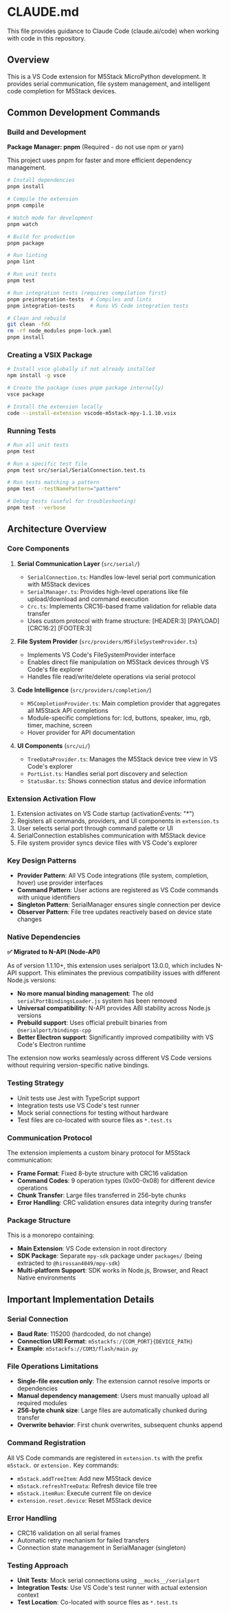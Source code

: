 # CLAUDE.md

This file provides guidance to Claude Code (claude.ai/code) when working with code in this repository.

## Overview

This is a VS Code extension for M5Stack MicroPython development. It provides serial communication, file system management, and intelligent code completion for M5Stack devices.

## Common Development Commands

### Build and Development

**Package Manager: pnpm** (Required - do not use npm or yarn)

This project uses pnpm for faster and more efficient dependency management.

```bash
# Install dependencies
pnpm install

# Compile the extension
pnpm compile

# Watch mode for development
pnpm watch

# Build for production
pnpm package

# Run linting
pnpm lint

# Run unit tests
pnpm test

# Run integration tests (requires compilation first)
pnpm preintegration-tests  # Compiles and lints
pnpm integration-tests     # Runs VS Code integration tests

# Clean and rebuild
git clean -fdX
rm -rf node_modules pnpm-lock.yaml
pnpm install
```

### Creating a VSIX Package
```bash
# Install vsce globally if not already installed
npm install -g vsce

# Create the package (uses pnpm package internally)
vsce package

# Install the extension locally
code --install-extension vscode-m5stack-mpy-1.1.10.vsix
```

### Running Tests
```bash
# Run all unit tests
pnpm test

# Run a specific test file
pnpm test src/serial/SerialConnection.test.ts

# Run tests matching a pattern
pnpm test --testNamePattern="pattern"

# Debug tests (useful for troubleshooting)
pnpm test --verbose
```

## Architecture Overview

### Core Components

1. **Serial Communication Layer** (`src/serial/`)
   - `SerialConnection.ts`: Handles low-level serial port communication with M5Stack devices
   - `SerialManager.ts`: Provides high-level operations like file upload/download and command execution
   - `Crc.ts`: Implements CRC16-based frame validation for reliable data transfer
   - Uses custom protocol with frame structure: [HEADER:3] [PAYLOAD] [CRC16:2] [FOOTER:3]

2. **File System Provider** (`src/providers/M5FileSystemProvider.ts`)
   - Implements VS Code's FileSystemProvider interface
   - Enables direct file manipulation on M5Stack devices through VS Code's file explorer
   - Handles file read/write/delete operations via serial protocol

3. **Code Intelligence** (`src/providers/completion/`)
   - `M5CompletionProvider.ts`: Main completion provider that aggregates all M5Stack API completions
   - Module-specific completions for: lcd, buttons, speaker, imu, rgb, timer, machine, screen
   - Hover provider for API documentation

4. **UI Components** (`src/ui/`)
   - `TreeDataProvider.ts`: Manages the M5Stack device tree view in VS Code's explorer
   - `PortList.ts`: Handles serial port discovery and selection
   - `StatusBar.ts`: Shows connection status and device information

### Extension Activation Flow

1. Extension activates on VS Code startup (activationEvents: "*")
2. Registers all commands, providers, and UI components in `extension.ts`
3. User selects serial port through command palette or UI
4. SerialConnection establishes communication with M5Stack device
5. File system provider syncs device files with VS Code's explorer

### Key Design Patterns

- **Provider Pattern**: All VS Code integrations (file system, completion, hover) use provider interfaces
- **Command Pattern**: User actions are registered as VS Code commands with unique identifiers
- **Singleton Pattern**: SerialManager ensures single connection per device
- **Observer Pattern**: File tree updates reactively based on device state changes

### Native Dependencies

**✅ Migrated to N-API (Node-API)**

As of version 1.1.10+, this extension uses serialport 13.0.0, which includes N-API support. This eliminates the previous compatibility issues with different Node.js versions:

- **No more manual binding management**: The old `serialPortBindingsLoader.js` system has been removed
- **Universal compatibility**: N-API provides ABI stability across Node.js versions
- **Prebuild support**: Uses official prebuilt binaries from `@serialport/bindings-cpp`
- **Better Electron support**: Significantly improved compatibility with VS Code's Electron runtime

The extension now works seamlessly across different VS Code versions without requiring version-specific native bindings.

### Testing Strategy

- Unit tests use Jest with TypeScript support
- Integration tests use VS Code's test runner
- Mock serial connections for testing without hardware
- Test files are co-located with source files as `*.test.ts`

### Communication Protocol

The extension implements a custom binary protocol for M5Stack communication:

- **Frame Format**: Fixed 8-byte structure with CRC16 validation
- **Command Codes**: 9 operation types (0x00-0x08) for different device operations
- **Chunk Transfer**: Large files transferred in 256-byte chunks
- **Error Handling**: CRC validation ensures data integrity during transfer

### Package Structure

This is a monorepo containing:
- **Main Extension**: VS Code extension in root directory
- **SDK Package**: Separate `mpy-sdk` package under `packages/` (being extracted to `@hirossan4049/mpy-sdk`)
- **Multi-platform Support**: SDK works in Node.js, Browser, and React Native environments

## Important Implementation Details

### Serial Connection
- **Baud Rate**: 115200 (hardcoded, do not change)
- **Connection URI Format**: `m5stackfs:/{COM_PORT}{DEVICE_PATH}`
- **Example**: `m5stackfs://COM3/flash/main.py`

### File Operations Limitations
- **Single-file execution only**: The extension cannot resolve imports or dependencies
- **Manual dependency management**: Users must manually upload all required modules
- **256-byte chunk size**: Large files are automatically chunked during transfer
- **Overwrite behavior**: First chunk overwrites, subsequent chunks append

### Command Registration
All VS Code commands are registered in `extension.ts` with the prefix `m5stack.` or `extension.`
Key commands:
- `m5stack.addTreeItem`: Add new M5Stack device
- `m5stack.refreshTreeData`: Refresh device file tree
- `m5stack.itemRun`: Execute current file on device
- `extension.reset.device`: Reset M5Stack device

### Error Handling
- CRC16 validation on all serial frames
- Automatic retry mechanism for failed transfers
- Connection state management in SerialManager (singleton)

### Testing Approach
- **Unit Tests**: Mock serial connections using `__mocks__/serialport`
- **Integration Tests**: Use VS Code's test runner with actual extension context
- **Test Location**: Co-located with source files as `*.test.ts`